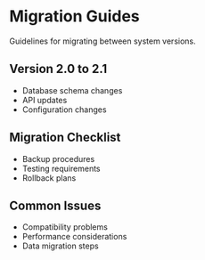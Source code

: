 # Migration Guides

Guidelines for migrating between system versions.

## Version 2.0 to 2.1

- Database schema changes
- API updates
- Configuration changes

## Migration Checklist

- Backup procedures
- Testing requirements
- Rollback plans

## Common Issues

- Compatibility problems
- Performance considerations
- Data migration steps
